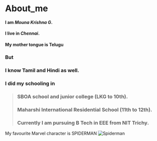 # About_me

#### I am *Mouna Krishna G*.
#### I live in *Chennai*.
#### My mother tongue is Telugu
### But
### I know Tamil and Hindi as well.
### I did my schooling in
> ### SBOA school and junior college (LKG to 10th).
> ### Maharshi International Residential School (11th to 12th).
> ### Currently I am pursuing B Tech in EEE from NIT Trichy.
My favourite Marvel character is SPIDERMAN
![Spiderman](https://topbackgroundwallpaper.com/wp-content/uploads/2018/01/wallpaper-hd-spiderman-thumb-1920-419933.jpg)

